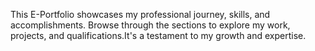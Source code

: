 This E-Portfolio showcases my professional journey, skills, and accomplishments. Browse through the sections to explore my work, projects, and qualifications.It's a testament to my growth 
and expertise.
